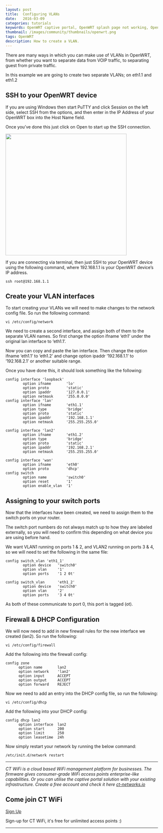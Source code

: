 ```yaml
---
layout: post
title:  Configuring VLANs
date:   2016-03-09
categories: tutorials
keywords: OpenWRT captive portal, OpenWRT splash page not working, OpenWRT splash page template, OpenWRT splash page free, OpenWRT splash page html, OpenWRT splash page hosting, OpenMesh captive portal, OpenMesh splash page not working, OpenMesh splash page template, OpenMesh splash page free, OpenMesh splash page html, OpenMesh splash page hosting, DD-WRT
thumbnail: /images/community/thumbnails/openwrt.png
tags: OpenWRT
description: How to create a VLAN.
---
```


There are many ways in which you can make use of VLANs in OpenWRT, from whether you want to separate data from VOIP traffic, to separating guest from private traffic.

In this example we are going to create two separate VLANs; on eth1.1 and eth1.2

## SSH to your OpenWRT device

If you are using Windows then start PuTTY and click Session on the left side, select SSH from the options, and then enter in the IP Address of your OpenWRT box into the Host Name field.

Once you’ve done this just click on Open to start up the SSH connection.

<div class="mdl-typography--text-center">
  <img src="/images/community/tutorials/openwrt/puttyconfig.png" width="400px">
</div>

If you are connecting via terminal, then just SSH to your OpenWRT device using the following command, where 192.168.1.1 is your OpenWRT device’s IP address.

`ssh root@192.168.1.1`

## Create your VLAN interfaces

To start creating your VLANs we will need to make changes to the network config file. So run the following command:

`vi /etc/config/network`

We need to create a second interface, and assign both of them to the separate VLAN names. So first change the option ifname ‘eth1’ under the original lan interface to ‘eth1.1’.

Now you can copy and paste the lan interface. Then change the option ifname ‘eth1.1’ to ‘eth1.2’ and change option ipaddr ‘192.168.1.1’ to ‘192.168.2.1’ or another suitable range.

Once you have done this, it should look something like the following:

    config interface 'loopback'
            option ifname       'lo'
            option proto        'static'
            option ipaddr       '127.0.0.1'
            option netmask      '255.0.0.0'
    config interface 'lan'
            option ifname       'eth1.1'
            option type         'bridge'
            option proto        'static'
            option ipaddr       '192.168.1.1'
            option netmask      '255.255.255.0'

    config interface 'lan2'
            option ifname       'eth1.2'
            option type         'bridge'
            option proto        'static'
            option ipaddr       '192.168.2.1'
            option netmask      '255.255.255.0'

    config interface 'wan'
            option ifname       'eth0'
            option proto        'dhcp'
    config switch
            option name         'switch0'
            option reset        '1'
            option enable_vlan  '1'

## Assigning to your switch ports

Now that the interfaces have been created, we need to assign them to the switch ports on your router.

The switch port numbers do not always match up to how they are labeled externally, so you will need to confirm this depending on what device you are using before hand.

We want VLAN1 running on ports 1 & 2, and VLAN2 running on ports 3 & 4, so we will need to set the following in the same file:

    config switch_vlan 'eth1_1'
            option device   'switch0'
            option vlan     '1'
            option ports    '1 2 0t'

    config switch_vlan      'eth1_2'
            option device   'switch0'
            option vlan     '2'
            option ports    '3 4 0t'

As both of these communicate to port 0, this port is tagged (ot).

## Firewall & DHCP Configuration

We will now need to add in new firewall rules for the new interface we created (lan2). So run the following:

`vi /etc/config/firewall`

Add the following into the firewall config:

    config zone
          option name       lan2
          option network    'lan2'
          option input      ACCEPT
          option output     ACCEPT
          option forward    REJECT

Now we need to add an entry into the DHCP config file, so run the following:

`vi /etc/config/dhcp`

Add the following into your DHCP config:

    config dhcp lan2
          option interface  lan2
          option start      200     
          option limit      250
          option leasetime  24h

Now simply restart your network by running the below command:

`/etc/init.d/network restart`

<hr>

*CT WiFi is a cloud based WiFi management platform for businesses. The firmware gives consumer-grade WiFi access points enterprise-like capabilities. Or you can utilise the captive portal solution with your existing infrastructure. Create a free account and check it here <a href="https://ct-networks.io">ct-networks.io</a>*


<div class="mdl-typography--text-center">

<h2>Come join CT WiFi</h2>

<a href="/sign-up" class="button success dst">Sign Up</a><br>

<p>Sign-up for CT WiFi, it's free for unlimited access points :)</p>

<hr>

</div>
